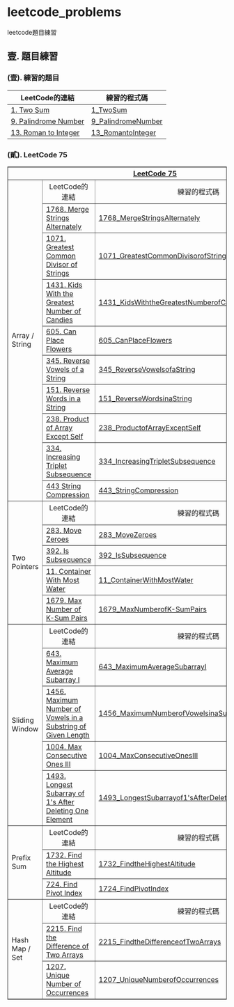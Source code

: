 # leetcode_problems

leetcode題目練習

## 壹. 題目練習

### (壹). 練習的題目

| LeetCode的連結 | 練習的程式碼 |
| ---- | ---- |
| [1. Two Sum](https://leetcode.com/problems/two-sum/description/) | [1_TwoSum](1_TwoSum/main.py) |
| [9. Palindrome Number](https://leetcode.com/problems/palindrome-number/description/) | [9_PalindromeNumber](9_PalindromeNumber/main.py) |
| [13. Roman to Integer](https://leetcode.com/problems/roman-to-integer/description/) | [13_RomantoInteger](13_RomantoInteger/main.py) |

###  (貳). LeetCode 75

<table border="1">
    <tr>
        <th colspan="3" align="center" valign="center">
            <a href="https://leetcode.com/studyplan/leetcode-75/">LeetCode 75 </a>
        </th>
    </tr>
    <tr>
        <td rowspan="10">Array / String</td>
        <td align="center" valign="center">LeetCode的連結</td>
        <td align="center" valign="center">練習的程式碼</td>
    </tr>
    <tr>
        <td>
            <a
                href="https://leetcode.com/problems/merge-strings-alternately/description/?envType=study-plan-v2&envId=leetcode-75">1768.
                Merge Strings Alternately</a>
        </td>
        <td>
            <a href="1768_MergeStringsAlternately/main.py">1768_MergeStringsAlternately</a>
        </td>
    </tr>
    <tr>
        <td>
            <a
                href="https://leetcode.com/problems/greatest-common-divisor-of-strings/description/?envType=study-plan-v2&envId=leetcode-75">1071.
                Greatest Common Divisor of Strings</a>
        </td>
        <td>
            <a href="1071_GreatestCommonDivisorofStrings/main.py">1071_GreatestCommonDivisorofStrings</a>
        </td>
    </tr>
    <tr>
        <td>
            <a
                href="https://leetcode.com/problems/kids-with-the-greatest-number-of-candies/description/?envType=study-plan-v2&envId=leetcode-75">1431.
                Kids With the Greatest Number of Candies</a>
        </td>
        <td>
            <a href="1431_KidsWiththeGreatestNumberofCandies/main.py">1431_KidsWiththeGreatestNumberofCandies</a>
        </td>
    </tr>
    <tr>
        <td>
            <a
                href="https://leetcode.com/problems/can-place-flowers/description/?envType=study-plan-v2&envId=leetcode-75">605.
                Can Place Flowers</a>
        </td>
        <td><a href="605_CanPlaceFlowers/main.py">605_CanPlaceFlowers</a></td>
    </tr>
    <tr>
        <td>
            <a
                href="https://leetcode.com/problems/reverse-vowels-of-a-string/description/?envType=study-plan-v2&envId=leetcode-75">345.
                Reverse Vowels of a String</a>
        </td>
        <td><a href="345_ReverseVowelsofaString/main.py">345_ReverseVowelsofaString</a></td>
    </tr>
    <tr>
        <td>
            <a
                href="https://leetcode.com/problems/reverse-words-in-a-string/description/?envType=study-plan-v2&envId=leetcode-75">151.
                Reverse Words in a String</a>
        </td>
        <td><a href="151_ReverseWordsinaString/main.py">151_ReverseWordsinaString</a></td>
    </tr>
    <tr>
        <td>
            <a
                href="https://leetcode.com/problems/product-of-array-except-self/?envType=study-plan-v2&envId=leetcode-75">238.
                Product of Array Except Self</a>
        </td>
        <td><a href="238_ProductofArrayExceptSelf/main.py">238_ProductofArrayExceptSelf</a></td>
    </tr>
    <tr>
        <td>
            <a
                href="https://leetcode.com/problems/increasing-triplet-subsequence/description/?envType=study-plan-v2&envId=leetcode-75">334.
                Increasing Triplet Subsequence</a>
        </td>
        <td><a href="334_IncreasingTripletSubsequence/main.py">334_IncreasingTripletSubsequence</a></td>
    </tr>
    <tr>
        <td>
            <a
                href="https://leetcode.com/problems/string-compression/description/?envType=study-plan-v2&envId=leetcode-75">443
                String Compression</a>
        </td>
        <td><a href="443_StringCompression/main.py">443_StringCompression</a></td>
    </tr>
    <tr>
        <td rowspan="5">Two Pointers</td>
        <td align="center" valign="center">LeetCode的連結</td>
        <td align="center" valign="center">練習的程式碼</td>
    </tr>
    <tr>
        <td>
            <a href="https://leetcode.com/problems/move-zeroes/description/?envType=study-plan-v2&envId=leetcode-75">283.
                Move Zeroes</a>
        </td>
        <td><a href="283_MoveZeroes/main.py">283_MoveZeroes</a></td>
    </tr>
    <tr>
        <td>
            <a href="https://leetcode.com/problems/is-subsequence/?envType=study-plan-v2&envId=leetcode-75">392. Is
                Subsequence</a>
        </td>
        <td><a href="392_IsSubsequence/main.py">392_IsSubsequence</a></td>
    </tr>
    <tr>
        <td>
            <a href="https://leetcode.com/problems/container-with-most-water/?envType=study-plan-v2&envId=leetcode-75">11.
                Container With Most Water</a>
        </td>
        <td><a href="11_ContainerWithMostWater/main.py">11_ContainerWithMostWater</a></td>
    </tr>
    <tr>
        <td>
            <a
                href="https://leetcode.com/problems/max-number-of-k-sum-pairs/description/?envType=study-plan-v2&envId=leetcode-75">1679.
                Max Number of K-Sum Pairs</a>
        </td>
        <td><a href="1679_MaxNumberofK-SumPairs/main.py">1679_MaxNumberofK-SumPairs</a></td>
    </tr>
    <tr>
        <td rowspan="5">Sliding Window</td>
        <td align="center" valign="center">LeetCode的連結</td>
        <td align="center" valign="center">練習的程式碼</td>
    </tr>
    <tr>
        <td>
            <a
                href="https://leetcode.com/problems/maximum-average-subarray-i/description/?envType=study-plan-v2&envId=leetcode-75">643.
                Maximum Average Subarray I</a>
        </td>
        <td><a href="643_MaximumAverageSubarrayI/main.py">643_MaximumAverageSubarrayI</a></td>
    </tr>
    <tr>
        <td>
            <a
                href="https://leetcode.com/problems/maximum-number-of-vowels-in-a-substring-of-given-length/?envType=study-plan-v2&envId=leetcode-75">1456.
                Maximum Number of Vowels in a Substring of Given Length</a>
        </td>
        <td><a
                href="1456_MaximumNumberofVowelsinaSubstringofGivenLength/main.py">1456_MaximumNumberofVowelsinaSubstringofGivenLength</a>
        </td>
    </tr>
    <tr>
        <td>
            <a
                href="https://leetcode.com/problems/max-consecutive-ones-iii/description/?envType=study-plan-v2&envId=leetcode-75">1004.
                Max Consecutive Ones III</a>
        </td>
        <td><a href="1004_MaxConsecutiveOnesIII/main.py">1004_MaxConsecutiveOnesIII</a></td>
    </tr>
    <tr>
        <td>
            <a
                href="https://leetcode.com/problems/longest-subarray-of-1s-after-deleting-one-element/description/?envType=study-plan-v2&envId=leetcode-75">1493.
                Longest Subarray of 1's After Deleting One Element</a>
        </td>
        <td><a
                href="1493_LongestSubarrayof1'sAfterDeletingOneElement/main.py">1493_LongestSubarrayof1'sAfterDeletingOneElement</a>
        </td>
    </tr>
    <tr>
        <td rowspan="3">Prefix Sum</td>
        <td align="center" valign="center">LeetCode的連結</td>
        <td align="center" valign="center">練習的程式碼</td>
    </tr>
    <tr>
        <td>
            <a
                href="https://leetcode.com/problems/find-the-highest-altitude/description/?envType=study-plan-v2&envId=leetcode-75">1732.
                Find the Highest Altitude</a>
        </td>
        <td><a href="1732_FindtheHighestAltitude/main.py">1732_FindtheHighestAltitude</a></td>
    </tr>
    <tr>
        <td>
            <a
                href="https://leetcode.com/problems/find-pivot-index/description/?envType=study-plan-v2&envId=leetcode-75">724.
                Find Pivot Index</a>
        </td>
        <td><a href="724_FindPivotIndex/main.py">1724_FindPivotIndex</a></td>
    </tr>
    <tr>
        <td rowspan="3">Hash Map / Set</td>
        <td align="center" valign="center">LeetCode的連結</td>
        <td align="center" valign="center">練習的程式碼</td>
    </tr>
    <tr>
        <td>
            <a
                href="https://leetcode.com/problems/find-the-difference-of-two-arrays/description/?envType=study-plan-v2&envId=leetcode-75">2215.
                Find the Difference of Two Arrays</a>
        </td>
        <td><a href="2215_FindtheDifferenceofTwoArrays/main.py">2215_FindtheDifferenceofTwoArrays</a></td>
    </tr>
    <tr>
        <td>
            <a
                href="https://leetcode.com/problems/unique-number-of-occurrences/description/?envType=study-plan-v2&envId=leetcode-75">1207.
                Unique Number of Occurrences</a>
        </td>
        <td><a href="1207_UniqueNumberofOccurrences/main.py">1207_UniqueNumberofOccurrences</a></td>
    </tr>
</table>